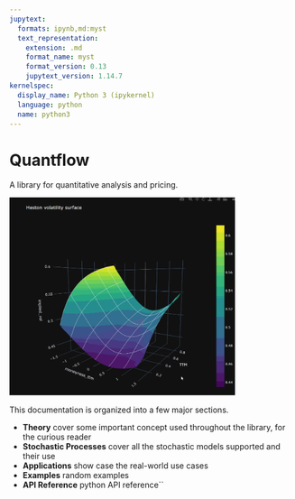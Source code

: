 ```yaml
---
jupytext:
  formats: ipynb,md:myst
  text_representation:
    extension: .md
    format_name: myst
    format_version: 0.13
    jupytext_version: 1.14.7
kernelspec:
  display_name: Python 3 (ipykernel)
  language: python
  name: python3
---
```


# Quantflow

A library for quantitative analysis and pricing.

<img src="./assets/heston.gif" alt="Heston volatility surface" width="400">


This documentation is organized into a few major sections.
* **Theory** cover some important concept used throughout the library, for the curious reader
* **Stochastic Processes** cover all the stochastic models supported and their use
* **Applications** show case the real-world use cases
* **Examples** random examples
* **API Reference** python API reference``

```{code-cell} ipython3

```
